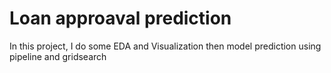 # Loan approaval prediction
 In this project, I do some EDA and Visualization then model prediction using pipeline and gridsearch

